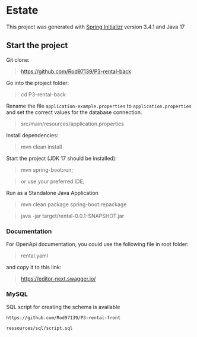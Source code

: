 # Estate

This project was generated with [Spring Initializr](https://start.spring.io/) version 3.4.1 and Java 17

## Start the project

Git clone:

> https://github.com/Rod97139/P3-rental-back

Go into the project folder:

> cd P3-rental-back

Rename the file `application-example.properties` to `application.properties` and set the correct values for the database connection.

> src/main/resources/application.properties

Install dependencies:

> mvn clean install

Start the project (JDK 17 should be installed):

> mvn spring-boot:run;

> or use your preferred IDE;

Run as a Standalone Java Application

>  mvn clean package spring-boot:repackage

> java -jar target/rental-0.0.1-SNAPSHOT.jar

### Documentation

For OpenApi documentation, you could use the following file in root folder:

> rental.yaml

and copy it to this link:

> https://editor-next.swagger.io/


### MySQL

SQL script for creating the schema is available 

`https://github.com/Rod97139/P3-rental-front`

`ressources/sql/script.sql`
